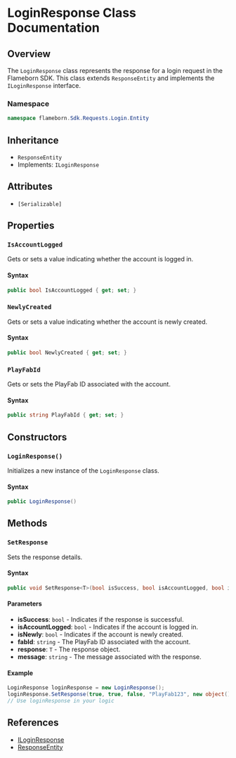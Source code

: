 
# LoginResponse Class Documentation

## Overview

The `LoginResponse` class represents the response for a login request in the Flameborn SDK. This class extends `ResponseEntity` and implements the `ILoginResponse` interface.

### Namespace
```csharp
namespace flameborn.Sdk.Requests.Login.Entity
```

## Inheritance
- `ResponseEntity`
- Implements: `ILoginResponse`

## Attributes
- `[Serializable]`

## Properties

### `IsAccountLogged`

Gets or sets a value indicating whether the account is logged in.

#### Syntax
```csharp
public bool IsAccountLogged { get; set; }
```

### `NewlyCreated`

Gets or sets a value indicating whether the account is newly created.

#### Syntax
```csharp
public bool NewlyCreated { get; set; }
```

### `PlayFabId`

Gets or sets the PlayFab ID associated with the account.

#### Syntax
```csharp
public string PlayFabId { get; set; }
```

## Constructors

### `LoginResponse()`

Initializes a new instance of the `LoginResponse` class.

#### Syntax
```csharp
public LoginResponse()
```

## Methods

### `SetResponse`

Sets the response details.

#### Syntax
```csharp
public void SetResponse<T>(bool isSuccess, bool isAccountLogged, bool isNewly, string fabId, T response, string message = "");
```

#### Parameters
- **isSuccess**: `bool` - Indicates if the response is successful.
- **isAccountLogged**: `bool` - Indicates if the account is logged in.
- **isNewly**: `bool` - Indicates if the account is newly created.
- **fabId**: `string` - The PlayFab ID associated with the account.
- **response**: `T` - The response object.
- **message**: `string` - The message associated with the response.

#### Example
```csharp
LoginResponse loginResponse = new LoginResponse();
loginResponse.SetResponse(true, true, false, "PlayFab123", new object(), "Success");
// Use loginResponse in your logic
```

## References
- [ILoginResponse](https://github.com/gkhanC/flameborn-game/tree/dev/documents/ILoginResponse)
- [ResponseEntity](https://github.com/gkhanC/flameborn-game/tree/dev/documents/ResponseEntity)
